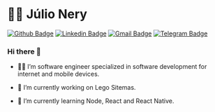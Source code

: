 # :man_technologist: Júlio Nery

[![Github Badge](https://img.shields.io/badge/-Github-000?style=flat-square&logo=Github&logoColor=white&link=https://github.com/julionery)](https://github.com/julionery)
[![Linkedin Badge](https://img.shields.io/badge/-J%C3%BAlio%20Nery-blue?style=flat-square&logo=Linkedin&logoColor=white&link=https://www.linkedin.com/in/julio-nery/)](https://www.linkedin.com/in/julio-nery/)
[![Gmail Badge](https://img.shields.io/badge/-Gmail-c14438?style=flat-square&logo=Gmail&logoColor=white&link=mailto:juliocesaralmeidanery@gmail.com)](mailto:juliocesaralmeidanery@gmail.com)
[![Telegram Badge](https://img.shields.io/badge/-Telegram-1ca0f1?style=flat-square&labelColor=1ca0f1&logo=telegram&logoColor=white&link=https://t.me/julio_nery)](https://t.me/julio_nery)


### Hi there 👋

- :man_technologist: I’m software engineer specialized in software development for internet and mobile devices.

- 🔭 I’m currently working on Lego Sitemas.

- 🌱 I’m currently learning Node, React and React Native.

<!--
**julionery/julionery** is a ✨ _special_ ✨ repository because its `README.md` (this file) appears on your GitHub profile.

Here are some ideas to get you started:

- 🔭 I’m currently working on ...
- 🌱 I’m currently learning ...
- 👯 I’m looking to collaborate on ...
- 🤔 I’m looking for help with ...
- 💬 Ask me about ...
- 📫 How to reach me: ...
- 😄 Pronouns: ...
- ⚡ Fun fact: ...
-->

